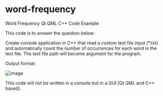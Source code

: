 # word-frequency
Word Frequency Qt QML C++ Code Example

This code is to answer the question below:

Create console application in C++ that read a custom text file input (*.txt) and automatically count the number of occurrences for each word in the text file. The text file path will become argument for the program.

Output format:

![image](https://github.com/ahmadq122/word-frequency/assets/74335302/4b90bf88-d438-4e3c-9bbe-d756d104c864)


This code will not be written in a console but in a GUI (Qt QML and C++ based).
